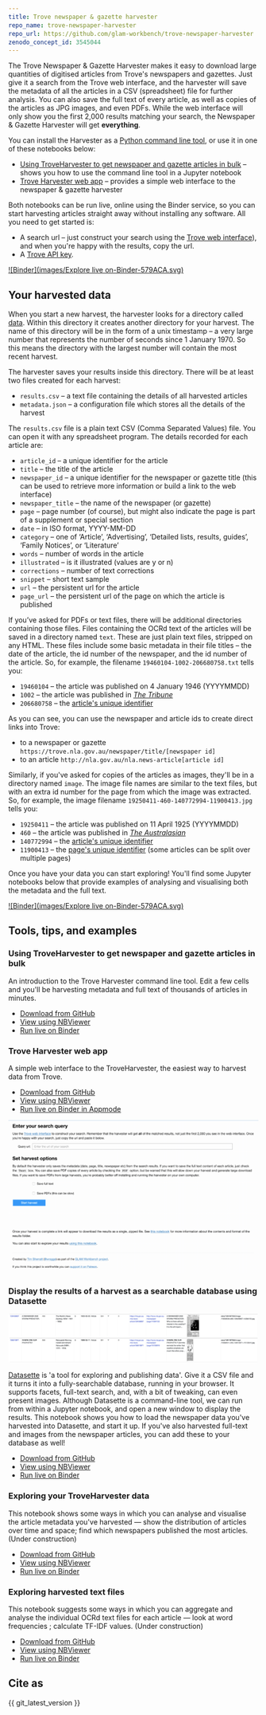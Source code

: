 ```yaml
---
title: Trove newspaper & gazette harvester
repo_name: trove-newspaper-harvester
repo_url: https://github.com/glam-workbench/trove-newspaper-harvester
zenodo_concept_id: 3545044
---
```


The Trove Newspaper & Gazette Harvester makes it easy to download large quantities of digitised articles from Trove's newspapers and gazettes. Just give it a search from the Trove web interface, and the harvester will save the metadata of all the articles in a CSV (spreadsheet) file for further analysis. You can also save the full text of every article, as well as copies of the articles as JPG images, and even PDFs. While the web interface will only show you the first 2,000 results matching your search, the Newspaper & Gazette Harvester will get **everything**.

You can install the Harvester as a [Python command line tool](https://pypi.org/project/troveharvester/), or use it in one of these notebooks below:

* [Using TroveHarvester to get newspaper and gazette articles in bulk](#using-troveharvester-to-get-newspaper-articles-in-bulk) – shows you how to use the command line tool in a Jupyter notebook
* [Trove Harvester web app](#trove-harvester-web-app) – provides a simple web interface to the newspaper & gazette harvester

Both notebooks can be run live, online using the Binder service, so you can start harvesting articles straight away without installing any software. All you need to get started is:

* A search url – just construct your search using the [Trove web interface](http://trove.nla.gov.au/newspaper/)), and when you're happy with the results, copy the url.
* A [Trove API key](http://help.nla.gov.au/trove/building-with-trove/apihttp://help.nla.gov.au/trove/building-with-trove/api).

[![Binder](images/Explore live on-Binder-579ACA.svg)](https://mybinder.org/v2/gh/GLAM-Workbench/trove-newspaper-harvester/master?urlpath=lab)

## Your harvested data

When you start a new harvest, the harvester looks for a directory called [data](data). Within this directory it creates another directory for your harvest. The name of this directory will be in the form of a unix timestamp – a very large number that represents the number of seconds since 1 January 1970. So this means the directory with the largest number will contain the most recent harvest.

The harvester saves your results inside this directory. There will be at least two files created for each harvest:

* `results.csv` – a text file containing the details of all harvested articles
* `metadata.json` – a configuration file which stores all the details of the harvest

The `results.csv` file is a plain text CSV (Comma Separated Values) file. You can open it with any spreadsheet program. The details recorded for each article are:

* `article_id` – a unique identifier for the article
* `title` – the title of the article
* `newspaper_id` – a unique identifier for the newspaper or gazette title (this can be used to retrieve more information or build a link to the web interface)
* `newspaper_title` – the name of the newspaper (or gazette)
* `page` – page number (of course), but might also indicate the page is part of a supplement or special section
* `date` – in ISO format, YYYY-MM-DD
* `category` – one of ‘Article’, ‘Advertising’, ‘Detailed lists, results, guides’, ‘Family Notices’, or ‘Literature’
* `words` – number of words in the article
* `illustrated` – is it illustrated (values are y or n)
* `corrections` – number of text corrections
* `snippet` – short text sample
* `url` – the persistent url for the article
* `page_url` – the persistent url of the page on which the article is published

If you’ve asked for PDFs or text files, there will be additional directories containing those files. Files containing the OCRd text of the articles will be saved in a directory named `text`. These are just plain text files, stripped on any HTML. These files include some basic metadata in their file titles – the date of the article, the id number of the newspaper, and the id number of the article. So, for example, the filename `19460104-1002-206680758.txt` tells you:

* `19460104` – the article was published on 4 January 1946 (YYYYMMDD)
* `1002` – the article was published in [*The Tribune*](https://trove.nla.gov.au/newspaper/title/1002)
* `206680758` – the [article's unique identifier](http://nla.gov.au/nla.news-article206680758)

As you can see, you can use the newspaper and article ids to create direct links into Trove:

* to a newspaper or gazette `https://trove.nla.gov.au/newspaper/title/[newspaper id]`
* to an article `http://nla.gov.au/nla.news-article[article id]`

Similarly, if you've asked for copies of the articles as images, they'll be in a directory named `image`. The image file names are similar to the text files, but with an extra id number for the page from which the image was extracted. So, for example, the image filename `19250411-460-140772994-11900413.jpg` tells you:

* `19250411` – the article was published on 11 April 1925 (YYYYMMDD)
* `460` – the article was published in [*The Australasian*](https://trove.nla.gov.au/newspaper/title/460)
* `140772994` – the [article's unique identifier](http://nla.gov.au/nla.news-article140772994)
* `11900413` – the [page's unique identifier](https://trove.nla.gov.au/newspaper/page/11900413) (some articles can be split over multiple pages)

Once you have your data you can start exploring! You'll find some Jupyter notebooks below that provide examples of analysing and visualising both the metadata and the full text.

[![Binder](images/Explore live on-Binder-579ACA.svg)](https://mybinder.org/v2/gh/GLAM-Workbench/trove-newspaper-harvester/master)

## Tools, tips, and examples

### Using TroveHarvester to get newspaper and gazette articles in bulk  
An introduction to the Trove Harvester command line tool. Edit a few cells and you'll be harvesting metadata and full text of thousands of articles in minutes.

* [Download from GitHub](https://github.com/GLAM-Workbench/trove-newspaper-harvester/blob/master/Using-TroveHarvester-to-get-newspaper-articles-in-bulk.ipynb)
* [View using NBViewer](https://nbviewer.jupyter.org/github/GLAM-Workbench/trove-newspaper-harvester/blob/master/Using-TroveHarvester-to-get-newspaper-articles-in-bulk.ipynb)
* [Run live on Binder](https://mybinder.org/v2/gh/GLAM-Workbench/trove-newspaper-harvester/master?urlpath=lab/tree/Using-TroveHarvester-to-get-newspaper-articles-in-bulk.ipynb)

### Trove Harvester web app
A simple web interface to the TroveHarvester, the easiest way to harvest data from Trove.

* [Download from GitHub](https://github.com/GLAM-Workbench/trove-newspaper-harvester/blob/master/newspaper_harvester_app.ipynb)
* [View using NBViewer](https://nbviewer.jupyter.org/github/GLAM-Workbench/trove-newspaper-harvester/blob/master/newspaper_harvester_app.ipynb)
* [Run live on Binder in Appmode](https://mybinder.org/v2/gh/GLAM-Workbench/trove-newspaper-harvester/master?urlpath=%2Fapps%2Fnewspaper_harvester_app.ipynb)

![Screen capture of Trove Harvester](images/trove-harvester.gif)

### Display the results of a harvest as a searchable database using Datasette

![Screen capture of Datasette](images/datasette-row.png)

[Datasette](https://github.com/simonw/datasette) is 'a tool for exploring and publishing data'. Give it a CSV file and it turns it into a fully-searchable database, running in your browser. It supports facets, full-text search, and, with a bit of tweaking, can even present images. Although Datasette is a command-line tool, we can run from within a Jupyter notebook, and open a new window to display the results. This notebook shows you how to load the newspaper data you've harvested into Datasette, and start it up. If you've also harvested full-text and images from the newspaper articles, you can add these to your database as well!

* [Download from GitHub](https://github.com/GLAM-Workbench/trove-newspaper-harvester/blob/master/display_harvest_results_using_datasette.ipynb)
* [View using NBViewer](https://nbviewer.jupyter.org/github/GLAM-Workbench/trove-newspaper-harvester/blob/master/display_harvest_results_using_datasette.ipynb)
* [Run live on Binder](https://mybinder.org/v2/gh/GLAM-Workbench/trove-newspaper-harvester/master?urlpath=lab/tree/display_harvest_results_using_datasette.ipynb)

### Exploring your TroveHarvester data
This notebook shows some ways in which you can analyse and visualise the article metadata you've harvested — show the distribution of articles over time and space; find which newspapers published the most articles. (Under construction)

* [Download from GitHub](https://github.com/GLAM-Workbench/trove-newspaper-harvester/blob/master/Exploring-your-TroveHarvester-data.ipynb)
* [View using NBViewer](https://nbviewer.jupyter.org/github/GLAM-Workbench/trove-newspaper-harvester/blob/master/Exploring-your-TroveHarvester-data.ipynb)
* [Run live on Binder](https://mybinder.org/v2/gh/GLAM-Workbench/trove-newspaper-harvester/master?urlpath=lab/tree/Exploring-your-TroveHarvester-data.ipynb)

### Exploring harvested text files  
This notebook suggests some ways in which you can aggregate and analyse the individual OCRd text files for each article — look at word frequencies ; calculate TF-IDF values. (Under construction)

* [Download from GitHub](https://github.com/GLAM-Workbench/trove-newspaper-harvester/blob/master/Explore-harvested-text-files.ipynb)
* [View using NBViewer](https://nbviewer.jupyter.org/github/GLAM-Workbench/trove-newspaper-harvester/blob/master/Explore-harvested-text-files.ipynb)
* [Run live on Binder](https://mybinder.org/v2/gh/GLAM-Workbench/trove-newspaper-harvester/master?urlpath=lab/tree/Explore-harvested-text-files.ipynb)

## Cite as

{{ git_latest_version }}

